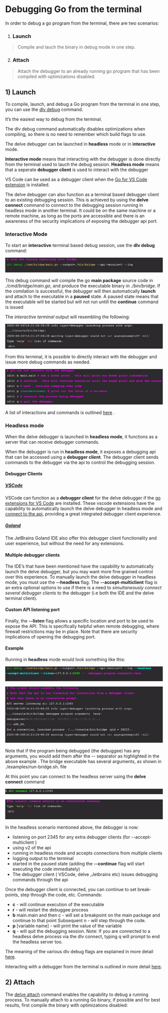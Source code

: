 # Debugging Go from the terminal
In order to debug a go program  from the terminal, there are two scenarios:
1) ### Launch
>Compile and lauch the binary in debug mode in one step.
2) ### Attach
>Attach the debugger to an already running go program that has been compiled with optimizations disabled.

## 1) Launch
To compile, launch, and debug a Go program from the terminal in one step, you can use the [dlv debug](https://github.com/go-delve/delve/blob/master/Documentation/usage/dlv_debug.md) command. 

It’s the easiest way to debug from the terminal. 

The dlv debug command automatically disables optimizations when compiling, so there is no need to remember which build flags to use. 

The delve debugger can be launched in **headless** mode or in **interactive** mode. 

**Interactive mode** means that interacting with the debugger is done directly from the terminal used to lauch the debug session.
**Headless mode** means that a seperate **debugger client** is used to interact with the debugger

VS Code can be used as a debugger client when the [Go for VS Code extension](https://marketplace.visualstudio.com/items?itemName=golang.go) is installed. 

The delve debugger can also function as a terminal based debugger client to an existing debugging session. This is achieved by using the **delve connect** command to connect to the debugging session running in headless mode in another terminal. It could be on the same machine or a remote machine, as long as the ports are accessible and there is an awareness of the security implications of exposing the debugger api port.

### Interactive Mode

To start an **interactive** terminal based debug session, use the **dlv debug** command:

![dlv debug](images/dlv-debug-1.jpg)

This debug command will compile the go **main package** source code in *./cmd/bridge/main.go*, and produce the executable binary in  *./bin/bridge*. 
If the comilation is successful, the debugger will then automatically **launch** and attach to the executable in a **paused** state. A paused state means that the executable will be started but will not run untill the **continue** command is issued

The *interactive terminal* output will resembling the following:

![dlv debug](images/dlv-debug-2.jpg)

From this terminal, it is possible to directly interact with the debugger and issue more debug commands as needed.

![dlv debug](images/dlv-debug-3.jpg)

A list of interactions and commands is outlined [here](https://github.com/go-delve/delve/blob/master/Documentation/cli/README.md) .

### Headless mode
When the delve debugger is launched in **headless mode**, it functions as a server that can receive debugger commands.

When the debugger is run in **headless mode**, it exposes a debugging api that can be accessed using a **debugger client**. The debugger client sends commands to the debugger via the api to control the debugging session. 

#### Debugger Clients

##### [VSCode](https://code.visualstudio.com/)
VSCode can function as a **debugger client** for the delve debugger if the [go extensions for VS Code](https://marketplace.visualstudio.com/items?itemName=golang.Go) are installed. These vscode extensions have the capability to automatically launch the delve debugger in headless mode and [connect to the api](https://github.com/go-delve/delve/tree/master/Documentation/api), providing a great integrated debugger client experience. 

##### [Goland](https://www.jetbrains.com/help/go/debugging-code.html)
The JetBrains Goland IDE also offer this debugger client functionality and user experience, but without the need for any extensions.

#### Multiple debugger clients

The IDE’s that have been mentioned have the capability to automatically launch the delve debugger, but you may want more fine grained control over this experience. To manually launch the delve debugger in headless mode, you must use the **--headless** flag. The **--accept-multiclient** flag is an extra optional options to use if there is a need to *simultaneously connect several debugger clients* to the debugger (i.e both the IDE and the delve terminal client). 

#### Custom API listening port
Finally, the **--listen** flag allows a specific location and port to be used to expose the API. This is specifically helpful when remote debugging, where firewall restrictions may be in place. Note that there are security implications of opening the debugging port.

#### Example
Running in **headless** mode would look something like this:

![dlv debug](images/dlv-debug-4.jpg)

![dlv debug](images/dlv-debug-5.jpg)

Note that if the program being debugged (the debuggee) has any arguments, you would add them after the -- separator as highlighted in the above example . The bridge executable has several arguments, as shown in ./examples/run-bridge.sh. file

At this point you can connect to the headless server using the **delve connect** command

![dlv debug](images/dlv-debug-6.jpg)

![dlv debug](images/dlv-debug-7.jpg)

In the headless scenario mentioned above, the debugger  is now:
- listening on port  2345  for any extra debugger clients (for --accept-multiclient )
- using  v2  of the api
- running in headless mode and accepts connections from multiple clients 
- logging output to the terminal
- started in the paused state (adding the **--continue** flag will start executing the code immediately)
- The debugger client ( VSCode, delve ,Jetbrains etc) issues debugging commands through the api

Once the debugger client is connected, you can continue to set break-points, step through the code, etc. 
Commands: 
- **c** - will continue execution of the executable
- **r** - will restart the debuggee process
- **b** main.main and then c - will set a breakpoint on the main package and continue to that point
Subsequent n - will step through the code. 
- **p** [variable name] - will print the value of the variable 
- **q** - will quit the debugging session. Note: If you are connected to a headless delve process via the dlv connect, typing q will prompt to end the headless server too.

The meaning of the various dlv debug flags are explained in more detail [here](https://github.com/go-delve/delve/blob/master/Documentation/usage/dlv.md).

Interacting with a debugger from the terminal is outlined in more detail [here](https://github.com/go-delve/delve/blob/master/Documentation/cli/README.md).

## 2) Attach

The [delve attach](https://github.com/go-delve/delve/blob/master/Documentation/usage/dlv_attach.md) command enables the capability to debug a running process.
To manually attach to a running Go binary, if possible and for best results, first compile the binary with optimizations disabled:


